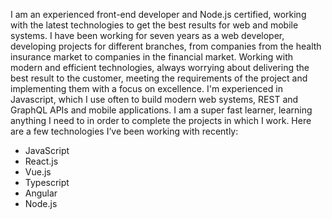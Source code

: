 I am an experienced front-end developer and Node.js certified, working with the latest technologies to get the best results for web and mobile systems. I have been working for seven years as a web developer, developing projects for different branches, from companies from the health insurance market to companies in the financial market. Working with modern and efficient technologies, always worrying about delivering the best result to the customer, meeting the requirements of the project and implementing them with a focus on excellence. I'm experienced in Javascript, which I use often to build modern web systems, REST and GraphQL APIs and mobile applications. I am a super fast learner, learning anything I need to in order to complete the projects in which I work.
Here are a few technologies I’ve been working with recently:
- JavaScript
- React.js
- Vue.js
- Typescript
- Angular
- Node.js

